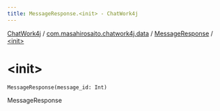 ```yaml
---
title: MessageResponse.<init> - ChatWork4j
---
```


[ChatWork4j](../../index.md) / [com.masahirosaito.chatwork4j.data](../index.md) / [MessageResponse](index.md) / [&lt;init&gt;](.)

# &lt;init&gt;

`MessageResponse(message_id: Int)`

MessageResponse

